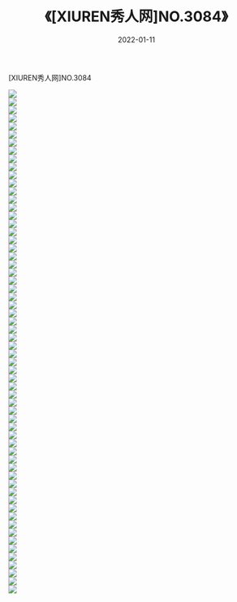 ﻿---
layout: post
title:  《[XIUREN秀人网]NO.3084》
date:   2022-01-11
img: http://pic.660000.xyz/1:/秀人网/秀人网第04部分/[XIUREN秀人网]NO.3084/000.jpg
categories: [美女, 清纯, 唯美]
---

[XIUREN秀人网]NO.3084

 ![](http://pic.660000.xyz/1:/秀人网/秀人网第04部分/[XIUREN秀人网]NO.3084/001.jpg) <br>![](http://pic.660000.xyz/1:/秀人网/秀人网第04部分/[XIUREN秀人网]NO.3084/002.jpg) <br>![](http://pic.660000.xyz/1:/秀人网/秀人网第04部分/[XIUREN秀人网]NO.3084/003.jpg) <br>![](http://pic.660000.xyz/1:/秀人网/秀人网第04部分/[XIUREN秀人网]NO.3084/004.jpg) <br>![](http://pic.660000.xyz/1:/秀人网/秀人网第04部分/[XIUREN秀人网]NO.3084/005.jpg) <br>![](http://pic.660000.xyz/1:/秀人网/秀人网第04部分/[XIUREN秀人网]NO.3084/006.jpg) <br>![](http://pic.660000.xyz/1:/秀人网/秀人网第04部分/[XIUREN秀人网]NO.3084/007.jpg) <br>![](http://pic.660000.xyz/1:/秀人网/秀人网第04部分/[XIUREN秀人网]NO.3084/008.jpg) <br>![](http://pic.660000.xyz/1:/秀人网/秀人网第04部分/[XIUREN秀人网]NO.3084/009.jpg) <br>![](http://pic.660000.xyz/1:/秀人网/秀人网第04部分/[XIUREN秀人网]NO.3084/010.jpg) <br>![](http://pic.660000.xyz/1:/秀人网/秀人网第04部分/[XIUREN秀人网]NO.3084/011.jpg) <br>![](http://pic.660000.xyz/1:/秀人网/秀人网第04部分/[XIUREN秀人网]NO.3084/012.jpg) <br>![](http://pic.660000.xyz/1:/秀人网/秀人网第04部分/[XIUREN秀人网]NO.3084/013.jpg) <br>![](http://pic.660000.xyz/1:/秀人网/秀人网第04部分/[XIUREN秀人网]NO.3084/014.jpg) <br>![](http://pic.660000.xyz/1:/秀人网/秀人网第04部分/[XIUREN秀人网]NO.3084/015.jpg) <br>![](http://pic.660000.xyz/1:/秀人网/秀人网第04部分/[XIUREN秀人网]NO.3084/016.jpg) <br>![](http://pic.660000.xyz/1:/秀人网/秀人网第04部分/[XIUREN秀人网]NO.3084/017.jpg) <br>![](http://pic.660000.xyz/1:/秀人网/秀人网第04部分/[XIUREN秀人网]NO.3084/018.jpg) <br>![](http://pic.660000.xyz/1:/秀人网/秀人网第04部分/[XIUREN秀人网]NO.3084/019.jpg) <br>![](http://pic.660000.xyz/1:/秀人网/秀人网第04部分/[XIUREN秀人网]NO.3084/020.jpg) <br>![](http://pic.660000.xyz/1:/秀人网/秀人网第04部分/[XIUREN秀人网]NO.3084/021.jpg) <br>![](http://pic.660000.xyz/1:/秀人网/秀人网第04部分/[XIUREN秀人网]NO.3084/022.jpg) <br>![](http://pic.660000.xyz/1:/秀人网/秀人网第04部分/[XIUREN秀人网]NO.3084/023.jpg) <br>![](http://pic.660000.xyz/1:/秀人网/秀人网第04部分/[XIUREN秀人网]NO.3084/024.jpg) <br>![](http://pic.660000.xyz/1:/秀人网/秀人网第04部分/[XIUREN秀人网]NO.3084/025.jpg) <br>![](http://pic.660000.xyz/1:/秀人网/秀人网第04部分/[XIUREN秀人网]NO.3084/026.jpg) <br>![](http://pic.660000.xyz/1:/秀人网/秀人网第04部分/[XIUREN秀人网]NO.3084/027.jpg) <br>![](http://pic.660000.xyz/1:/秀人网/秀人网第04部分/[XIUREN秀人网]NO.3084/028.jpg) <br>![](http://pic.660000.xyz/1:/秀人网/秀人网第04部分/[XIUREN秀人网]NO.3084/029.jpg) <br>![](http://pic.660000.xyz/1:/秀人网/秀人网第04部分/[XIUREN秀人网]NO.3084/030.jpg) <br>![](http://pic.660000.xyz/1:/秀人网/秀人网第04部分/[XIUREN秀人网]NO.3084/031.jpg) <br>![](http://pic.660000.xyz/1:/秀人网/秀人网第04部分/[XIUREN秀人网]NO.3084/032.jpg) <br>![](http://pic.660000.xyz/1:/秀人网/秀人网第04部分/[XIUREN秀人网]NO.3084/033.jpg) <br>![](http://pic.660000.xyz/1:/秀人网/秀人网第04部分/[XIUREN秀人网]NO.3084/034.jpg) <br>![](http://pic.660000.xyz/1:/秀人网/秀人网第04部分/[XIUREN秀人网]NO.3084/035.jpg) <br>![](http://pic.660000.xyz/1:/秀人网/秀人网第04部分/[XIUREN秀人网]NO.3084/036.jpg) <br>![](http://pic.660000.xyz/1:/秀人网/秀人网第04部分/[XIUREN秀人网]NO.3084/037.jpg) <br>![](http://pic.660000.xyz/1:/秀人网/秀人网第04部分/[XIUREN秀人网]NO.3084/038.jpg) <br>![](http://pic.660000.xyz/1:/秀人网/秀人网第04部分/[XIUREN秀人网]NO.3084/039.jpg) <br>![](http://pic.660000.xyz/1:/秀人网/秀人网第04部分/[XIUREN秀人网]NO.3084/040.jpg) <br>![](http://pic.660000.xyz/1:/秀人网/秀人网第04部分/[XIUREN秀人网]NO.3084/041.jpg) <br>![](http://pic.660000.xyz/1:/秀人网/秀人网第04部分/[XIUREN秀人网]NO.3084/042.jpg) <br>![](http://pic.660000.xyz/1:/秀人网/秀人网第04部分/[XIUREN秀人网]NO.3084/043.jpg) <br>![](http://pic.660000.xyz/1:/秀人网/秀人网第04部分/[XIUREN秀人网]NO.3084/044.jpg) <br>![](http://pic.660000.xyz/1:/秀人网/秀人网第04部分/[XIUREN秀人网]NO.3084/045.jpg) <br>![](http://pic.660000.xyz/1:/秀人网/秀人网第04部分/[XIUREN秀人网]NO.3084/046.jpg) <br>![](http://pic.660000.xyz/1:/秀人网/秀人网第04部分/[XIUREN秀人网]NO.3084/047.jpg) <br>![](http://pic.660000.xyz/1:/秀人网/秀人网第04部分/[XIUREN秀人网]NO.3084/048.jpg) <br>![](http://pic.660000.xyz/1:/秀人网/秀人网第04部分/[XIUREN秀人网]NO.3084/049.jpg) <br>![](http://pic.660000.xyz/1:/秀人网/秀人网第04部分/[XIUREN秀人网]NO.3084/050.jpg) <br>![](http://pic.660000.xyz/1:/秀人网/秀人网第04部分/[XIUREN秀人网]NO.3084/051.jpg) <br>![](http://pic.660000.xyz/1:/秀人网/秀人网第04部分/[XIUREN秀人网]NO.3084/052.jpg) <br>![](http://pic.660000.xyz/1:/秀人网/秀人网第04部分/[XIUREN秀人网]NO.3084/053.jpg) <br>![](http://pic.660000.xyz/1:/秀人网/秀人网第04部分/[XIUREN秀人网]NO.3084/054.jpg) <br>![](http://pic.660000.xyz/1:/秀人网/秀人网第04部分/[XIUREN秀人网]NO.3084/055.jpg) <br>![](http://pic.660000.xyz/1:/秀人网/秀人网第04部分/[XIUREN秀人网]NO.3084/056.jpg) <br>![](http://pic.660000.xyz/1:/秀人网/秀人网第04部分/[XIUREN秀人网]NO.3084/057.jpg) <br>![](http://pic.660000.xyz/1:/秀人网/秀人网第04部分/[XIUREN秀人网]NO.3084/058.jpg) <br>![](http://pic.660000.xyz/1:/秀人网/秀人网第04部分/[XIUREN秀人网]NO.3084/059.jpg) <br>![](http://pic.660000.xyz/1:/秀人网/秀人网第04部分/[XIUREN秀人网]NO.3084/060.jpg) <br>![](http://pic.660000.xyz/1:/秀人网/秀人网第04部分/[XIUREN秀人网]NO.3084/061.jpg) <br>![](http://pic.660000.xyz/1:/秀人网/秀人网第04部分/[XIUREN秀人网]NO.3084/062.jpg) <br>